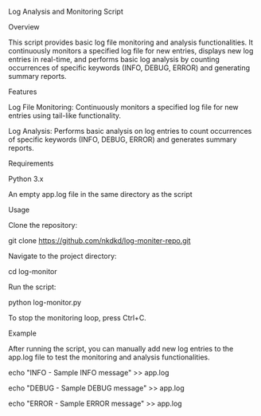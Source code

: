Log Analysis and Monitoring Script

Overview

This script provides basic log file monitoring and analysis functionalities. It continuously monitors a specified log file for new entries, displays new log entries in real-time, and performs basic log analysis by counting occurrences of specific keywords (INFO, DEBUG, ERROR) and generating summary reports.

Features

Log File Monitoring: Continuously monitors a specified log file for new entries using tail-like functionality.

Log Analysis: Performs basic analysis on log entries to count occurrences of specific keywords (INFO, DEBUG, ERROR) and generates summary reports.

Requirements

Python 3.x

An empty app.log file in the same directory as the script

Usage

Clone the repository:

git clone https://github.com/nkdkd/log-moniter-repo.git

Navigate to the project directory:

cd log-monitor

Run the script:

python log-monitor.py

To stop the monitoring loop, press Ctrl+C.

Example

After running the script, you can manually add new log entries to the app.log file to test the monitoring and analysis functionalities.

echo "INFO - Sample INFO message" >> app.log

echo "DEBUG - Sample DEBUG message" >> app.log

echo "ERROR - Sample ERROR message" >> app.log
